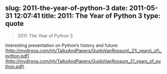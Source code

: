 slug: 2011-the-year-of-python-3
date: 2011-05-31 12:07:41
title: 2011: The Year of Python 3
type: quote
---

> 2011: The Year of Python 3

Interesting presentation on Python’s history and future: [](http://mvdirona.com/jrh/TalksAndPapers/GuidoVanRossum_21_years_of_python.pdf)[http://mvdirona.com/jrh/TalksAndPapers/GuidoVanRossum\_21\_years\_of\_python.pdf](http://mvdirona.com/jrh/TalksAndPapers/GuidoVanRossum_21_years_of_python.pdf)
